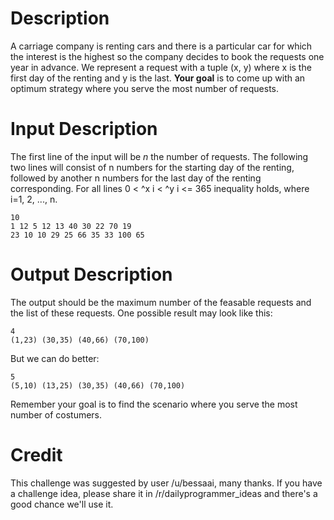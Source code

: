 # Description

A carriage company is renting cars and there is a particular car for which the interest is the highest so the company decides to book the requests one year in advance. We represent a request with a tuple (x, y) where x is the first day of the renting and y is the last.
**Your goal** is to come up with an optimum strategy where you serve the most number of requests.

# Input Description

The first line of the input will be *n* the number of requests.  The following two lines will consist of n numbers for the starting day of the renting, followed by another n numbers for the last day of the renting corresponding.   For all lines 0 < ^x i < ^y i <= 365 inequality holds, where i=1, 2, ..., n.

	10  
	1 12 5 12 13 40 30 22 70 19  
	23 10 10 29 25 66 35 33 100 65

# Output Description

The output should be the maximum number of the feasable requests and the list of these requests. One possible result may look like this:

    4
    (1,23) (30,35) (40,66) (70,100)

But we can do better:

    5
    (5,10) (13,25) (30,35) (40,66) (70,100)

Remember your goal is to find the scenario where you serve the most number of costumers.

# Credit

This challenge was suggested by user /u/bessaai, many thanks. If you have a challenge idea, please share it in /r/dailyprogrammer_ideas and there's a good chance we'll use it. 

